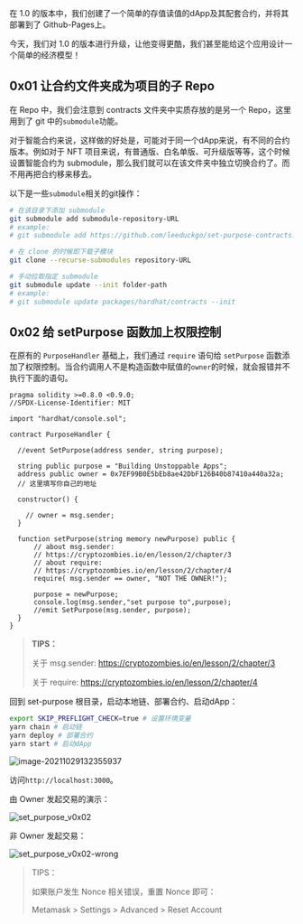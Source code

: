 在 1.0 的版本中，我们创建了一个简单的存值读值的dApp及其配套合约，并将其部署到了 Github-Pages上。

今天，我们对 1.0 的版本进行升级，让他变得更酷，我们甚至能给这个应用设计一个简单的经济模型！

## 0x01 让合约文件夹成为项目的子 Repo

在 Repo 中，我们会注意到 contracts 文件夹中实质存放的是另一个 Repo，这里用到了 git 中的`submodule`功能。

对于智能合约来说，这样做的好处是，可能对于同一个dApp来说，有不同的合约版本。例如对于 NFT 项目来说，有普通版、白名单版、可升级版等等，这个时候设置智能合约为 submodule，那么我们就可以在该文件夹中独立切换合约了。而不用再把合约移来移去。

以下是一些`submodule`相关的git操作：

```bash
# 在该目录下添加 submodule
git submodule add submodule-repository-URL
# example:
# git submodule add https://github.com/leeduckgo/set-purpose-contracts.git

# 在 clone 的时候即下载子模块
git clone --recurse-submodules repository-URL

# 手动拉取指定 submodule
git submodule update --init folder-path
# example:
# git submodule update packages/hardhat/contracts --init
```

## 0x02 给 setPurpose 函数加上权限控制

在原有的 `PurposeHandler` 基础上，我们通过 `require` 语句给 `setPurpose` 函数添加了权限控制。当合约调用人不是构造函数中赋值的`owner`的时候，就会报错并不执行下面的语句。

```solidity
pragma solidity >=0.8.0 <0.9.0;
//SPDX-License-Identifier: MIT

import "hardhat/console.sol";

contract PurposeHandler {

  //event SetPurpose(address sender, string purpose);

  string public purpose = "Building Unstoppable Apps";
  address public owner = 0x7EF99B0E5bEb8ae42DbF126B40b87410a440a32a;
  // 这里填写你自己的地址

  constructor() {

    // owner = msg.sender;
  }

  function setPurpose(string memory newPurpose) public {
      // about msg.sender:
      // https://cryptozombies.io/en/lesson/2/chapter/3
      // about require:
      // https://cryptozombies.io/en/lesson/2/chapter/4
      require( msg.sender == owner, "NOT THE OWNER!");

      purpose = newPurpose;
      console.log(msg.sender,"set purpose to",purpose);
      //emit SetPurpose(msg.sender, purpose);
  }
}
```

> **TIPS：**
>
> 关于 msg.sender: https://cryptozombies.io/en/lesson/2/chapter/3
>
> 关于 require: https://cryptozombies.io/en/lesson/2/chapter/4

回到 set-purpose 根目录，启动本地链、部署合约、启动dApp：

```bash
export SKIP_PREFLIGHT_CHECK=true # 设置环境变量
yarn chain # 启动链
yarn deploy # 部署合约
yarn start # 启动dApp
```

![image-20211029132355937](https://mmbiz.qpic.cn/mmbiz_png/UrYDA9tqpqVibtpjulksqKGsglibrXxSicnjSOO2PHEc5J98Q64G3rp7N0hNCUqMiacsbCNxaEqqpMgibp0tlLmLyTA/640?wx_fmt=png&tp=webp&wxfrom=5&wx_lazy=1&wx_co=1)

访问`http://localhost:3000`。

由 Owner 发起交易的演示：

![set_purpose_v0x02](https://tva1.sinaimg.cn/large/008i3skNgy1gvw62x1b5hg30oq0kbjzo.gif)

非 Owner 发起交易：

![set_purpose_v0x02-wrong](https://tva1.sinaimg.cn/large/008i3skNgy1gvw652dfh0g30oq0kbdmq.gif)



> TIPS：
>
> 如果账户发生 Nonce 相关错误，重置 Nonce 即可：
>
> Metamask > Settings > Advanced > Reset Account
